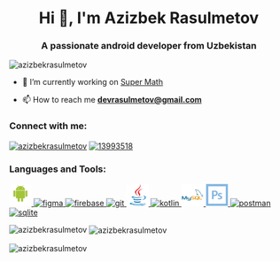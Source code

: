 <h1 align="center">Hi 👋, I'm Azizbek Rasulmetov</h1>
<h3 align="center">A passionate android developer from Uzbekistan</h3>

<p align="left"> <img src="https://komarev.com/ghpvc/?username=azizbekrasulmetov&label=Profile%20views&color=0e75b6&style=flat" alt="azizbekrasulmetov" /> </p>

- 🔭 I’m currently working on [Super Math](https://play.google.com/store/apps/details?id=com.aziz.matematika&hl=en&gl=US)

- 📫 How to reach me **devrasulmetov@gmail.com**

<h3 align="left">Connect with me:</h3>
<p align="left">
<a href="https://linkedin.com/in/azizbekrasulmetov" target="blank"><img align="center" src="https://raw.githubusercontent.com/rahuldkjain/github-profile-readme-generator/master/src/images/icons/Social/linked-in-alt.svg" alt="azizbekrasulmetov" height="30" width="40" /></a>
<a href="https://stackoverflow.com/users/13993518" target="blank"><img align="center" src="https://raw.githubusercontent.com/rahuldkjain/github-profile-readme-generator/master/src/images/icons/Social/stack-overflow.svg" alt="13993518" height="30" width="40" /></a>
</p>

<h3 align="left">Languages and Tools:</h3>
<p align="left"> <a href="https://developer.android.com" target="_blank" rel="noreferrer"> <img src="https://raw.githubusercontent.com/devicons/devicon/master/icons/android/android-original-wordmark.svg" alt="android" width="40" height="40"/> </a> <a href="https://www.figma.com/" target="_blank" rel="noreferrer"> <img src="https://www.vectorlogo.zone/logos/figma/figma-icon.svg" alt="figma" width="40" height="40"/> </a> <a href="https://firebase.google.com/" target="_blank" rel="noreferrer"> <img src="https://www.vectorlogo.zone/logos/firebase/firebase-icon.svg" alt="firebase" width="40" height="40"/> </a> <a href="https://git-scm.com/" target="_blank" rel="noreferrer"> <img src="https://www.vectorlogo.zone/logos/git-scm/git-scm-icon.svg" alt="git" width="40" height="40"/> </a> <a href="https://www.java.com" target="_blank" rel="noreferrer"> <img src="https://raw.githubusercontent.com/devicons/devicon/master/icons/java/java-original.svg" alt="java" width="40" height="40"/> </a> <a href="https://kotlinlang.org" target="_blank" rel="noreferrer"> <img src="https://www.vectorlogo.zone/logos/kotlinlang/kotlinlang-icon.svg" alt="kotlin" width="40" height="40"/> </a> <a href="https://www.mysql.com/" target="_blank" rel="noreferrer"> <img src="https://raw.githubusercontent.com/devicons/devicon/master/icons/mysql/mysql-original-wordmark.svg" alt="mysql" width="40" height="40"/> </a> <a href="https://www.photoshop.com/en" target="_blank" rel="noreferrer"> <img src="https://raw.githubusercontent.com/devicons/devicon/master/icons/photoshop/photoshop-line.svg" alt="photoshop" width="40" height="40"/> </a> <a href="https://postman.com" target="_blank" rel="noreferrer"> <img src="https://www.vectorlogo.zone/logos/getpostman/getpostman-icon.svg" alt="postman" width="40" height="40"/> </a> <a href="https://www.sqlite.org/" target="_blank" rel="noreferrer"> <img src="https://www.vectorlogo.zone/logos/sqlite/sqlite-icon.svg" alt="sqlite" width="40" height="40"/> </a> </p>

<p><img align="left" src="https://github-readme-stats.vercel.app/api/top-langs?username=azizbekrasulmetov&show_icons=true&locale=en&layout=compact" alt="azizbekrasulmetov" /></p>

<p>&nbsp;<img align="center" src="https://github-readme-stats.vercel.app/api?username=azizbekrasulmetov&show_icons=true&locale=en" alt="azizbekrasulmetov" /></p>

<p><img align="center" src="https://github-readme-streak-stats.herokuapp.com/?user=azizbekrasulmetov&" alt="azizbekrasulmetov" /></p>
